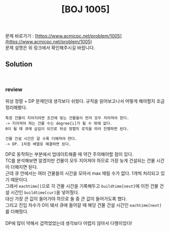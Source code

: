 ﻿---
toc: true
title:  "[BOJ 1005]"
last_modified_at:   2020-08-01
excerpt: "ACM Craft"
categories: PS2020
image: "/images/1005.png"
sitemap :
  changefreq : weekly
  priority : 1.0
---
문제 바로가기 : [https://www.acmicpc.net/problem/1005](https://www.acmicpc.net/problem/1005)<br>
문제 설명은 위 링크에서 확인해주시길 바랍니다.<br>
## Solution
<script src="https://gist.github.com/yooniversal/0d345d0695d78637bdcc6fdb28146386.js"></script><br>

### review
위상 정렬 + DP 문제인데 생각보다 쉬웠다. 규칙을 읽어보고나서 어떻게 해야할지 조금 정리해봤다.<br>
```
특정 건물이 지어지려면 조건에 맞는 건물들이 먼저 모두 지어져야 한다.
-> 지어져야 하는 건물 수는 degree[i]가 될 수 밖에 없다.
0이 될 때 큐에 삽입이 되므로 위상 정렬의 로직을 따라 진행하면 된다.

건물 건설 시간은 갈 수록 더해져야 한다.
-> DP. 1차원 배열로 해결하면 된다.
```
DP로 동작하는 부분에서 업데이트해줄 때 약간 주의해야할 점이 있다.<br>
TC를 분석해보면 알겠지만 건물이 모두 지어져야 하므로 가장 늦게 건설되는 건물 시간이 더해지면 된다.<br>
근데 큐 안에서는 여러 건물들의 시간을 모아서 max 때릴 수가 없다. 1개씩 처리되고 있기 때문이다.<br>
그래서 `eachtime[]`으로 각 건물 시간을 기록해두고 `buildtime[next]`에 이전 건물 건설 시간인 `buildtime[cur]`을 넣어줬다.<br>
대신 가장 큰 값이 들어가야 하므로 둘 중 큰 값이 들어가도록 했다.<br>
그리고 진입 차수가 0이 돼서 큐에 들어갈 때 해당 건물 건설 시간인 `eachtime[next]`를 더해줬다.<br>
<br>
DP에 많이 약해서 겁먹었었는데 생각보다 어렵지 않아서 다행이었다!<br>

<script src="https://utteranc.es/client.js"
        repo="yooniversal/blog-comments"
        issue-term="pathname"
        theme="github-light"
        crossorigin="anonymous"
        async>
</script>

